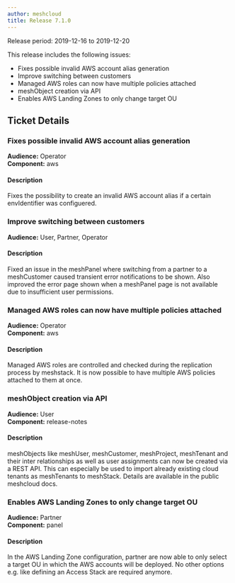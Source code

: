 ```yaml
---
author: meshcloud
title: Release 7.1.0
---
```


Release period: 2019-12-16 to 2019-12-20

This release includes the following issues:
* Fixes possible invalid AWS account alias generation
* Improve switching between customers
* Managed AWS roles can now have multiple policies attached
* meshObject creation via API
* Enables AWS Landing Zones to only change target OU
<!--truncate-->

## Ticket Details
### Fixes possible invalid AWS account alias generation
**Audience:** Operator<br>**Component:** aws


#### Description
Fixes the possibility to create an invalid AWS account alias if a certain envIdentifier was configuered.

### Improve switching between customers
**Audience:** User, Partner, Operator<br>

#### Description
Fixed an issue in the meshPanel where switching from a partner to a meshCustomer caused transient error notifications to be shown.
Also improved the error page shown when a meshPanel page is not available due to insufficient user permissions.

### Managed AWS roles can now have multiple policies attached
**Audience:** Operator<br>**Component:** aws


#### Description
Managed AWS roles are controlled and checked during the replication process by meshstack. 
It is now possible to have multiple AWS policies attached to them at once.

### meshObject creation via API
**Audience:** User<br>**Component:** release-notes


#### Description
meshObjects like meshUser, meshCustomer, meshProject, meshTenant and their inter relationships as well as user assignments can now be created via a REST API. This can especially be used to import already existing cloud tenants as meshTenants to meshStack. Details are available in the public meshcloud docs.

### Enables AWS Landing Zones to only change target OU
**Audience:** Partner<br>**Component:** panel


#### Description
In the AWS Landing Zone configuration, partner are now able to only select a target OU in which the AWS accounts 
will be deployed. No other options e.g. like defining an Access Stack are required anymore.

